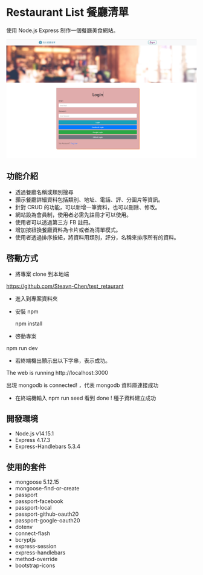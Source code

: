# Restaurant List 餐廳清單

使用 Node.js Express 制作一個餐廳美食網站。

![restaurant-image](https://github.com/Steavn-Chen/test-restaurant-list/blob/main/public/images/%E7%99%BB%E5%85%A5.PNG)

## 功能介紹 

- 透過餐廳名稱或類別搜尋
- 顥示餐廳詳細資料包括類別、地址、電話、評、分圖片等資訊。
- 針對 CRUD 的功能，可以新增一筆資料，也可以刪除、修改。
- 網站設為會員制，使用者必需先註冊才可以使用。
- 使用者可以透過第三方 FB 註冊。
- 增加按紐換餐廳資料為卡片或者為清單模式。
- 使用者透過排序按紐，將資料用類別，評分，名稱來排序所有的資料。

## 啓動方式

- 將專案 clone 到本地端

https://github.com/Steavn-Chen/test_retaurant

- 進入到專案資料夾

- 安裝 npm

  npm install

- 啓動專案

npm run dev

- 若終端機出顥示出以下字串，表示成功。

The web is running http://localhost:3000

出現 mongodb is connected! ，代表 mongodb 資料庫連接成功

- 在終端機輸入 npm run seed
  看到  done ! 種子資料建立成功

## 開發環境

- Node.js v14.15.1
- Express 4.17.3
- Express-Handlebars 5.3.4

## 使用的套件

- mongoose 5.12.15
- mongoose-find-or-create
- passport
- passport-facebook
- passport-local
- passport-github-oauth20
- passport-google-oauth20
- dotenv
- connect-flash
- bcryptjs
- express-session
- express-handlebars
- method-override
- bootstrap-icons
